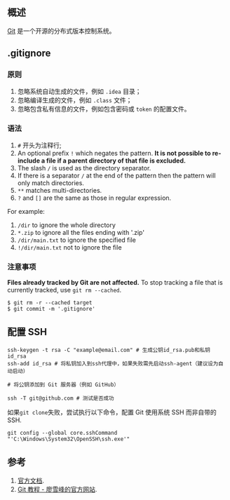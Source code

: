 ## 概述

[Git](https://git-scm.com/) 是一个开源的分布式版本控制系统。

## .gitignore

### 原则

1. 忽略系统自动生成的文件，例如 `.idea` 目录；
2. 忽略编译生成的文件，例如 `.class` 文件；
3. 忽略包含私有信息的文件，例如包含密码或 `token` 的配置文件。

### 语法

1. `#` 开头为注释行;
2. An optional prefix `!` which negates the pattern. **It is not possible to re-include a file if a parent directory of that file is excluded.**
3. The slash `/` is used as the directory separator.
4. If there is a separator `/` at the end of the pattern then the pattern will only match directories.
5. `**` matches multi-directories.
6. `?` and `[]` are the same as those in regular expression.

For example:

1. `/dir` to ignore the whole directory
2. `*.zip` to ignore all the files ending with '.zip'
3. `/dir/main.txt` to ignore the specified file
4. `!/dir/main.txt` not to ignore the file

### 注意事项

**Files already tracked by Git are not affected.** To stop tracking a file that is currently tracked, use `git rm --cached`.

```shell
$ git rm -r --cached target
$ git commit -m '.gitignore'
```

## 配置 SSH

```shell
ssh-keygen -t rsa -C "example@email.com" # 生成公钥id_rsa.pub和私钥id_rsa
ssh-add id_rsa # 将私钥加入到ssh代理中，如果失败需先启动ssh-agent（建议设为自动启动）

# 将公钥添加到 Git 服务器（例如 GitHub）

ssh -T git@github.com # 测试是否成功
```

如果`git clone`失败，尝试执行以下命令，配置 Git 使用系统 SSH 而非自带的 SSH.

```shell
git config --global core.sshCommand "'C:\Windows\System32\OpenSSH\ssh.exe'"
```

## 参考

1. [官方文档](https://git-scm.com/doc).
2. [Git 教程 - 廖雪峰的官方网站](https://www.liaoxuefeng.com/wiki/896043488029600).
